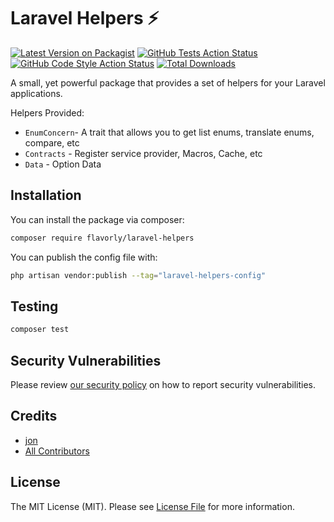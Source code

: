# Laravel Helpers ⚡

[![Latest Version on Packagist](https://img.shields.io/packagist/v/flavorly/laravel-helpers.svg?style=flat-square)](https://packagist.org/packages/flavorly/laravel-helpers)
[![GitHub Tests Action Status](https://img.shields.io/github/workflow/status/flavorly/laravel-helpers/run-tests?label=tests)](https://github.com/flavorly/laravel-helpers/actions?query=workflow%3Arun-tests+branch%3Amain)
[![GitHub Code Style Action Status](https://img.shields.io/github/workflow/status/flavorly/laravel-helpers/Check%20&%20fix%20styling?label=code%20style)](https://github.com/flavorly/laravel-helpers/actions?query=workflow%3A"Check+%26+fix+styling"+branch%3Amain)
[![Total Downloads](https://img.shields.io/packagist/dt/flavorly/laravel-helpers.svg?style=flat-square)](https://packagist.org/packages/flavorly/laravel-helpers)


A small, yet powerful package that provides a set of helpers for your Laravel applications.

Helpers Provided:

- `EnumConcern`- A trait that allows you to get list enums, translate enums, compare, etc
- `Contracts` - Register service provider, Macros, Cache, etc
- `Data` - Option Data

## Installation

You can install the package via composer:

```bash
composer require flavorly/laravel-helpers
```

You can publish the config file with:

```bash
php artisan vendor:publish --tag="laravel-helpers-config"
```

## Testing

```bash
composer test
```

## Security Vulnerabilities

Please review [our security policy](../../security/policy) on how to report security vulnerabilities.

## Credits

- [jon](https://github.com/flavorly)
- [All Contributors](../../contributors)

## License

The MIT License (MIT). Please see [License File](LICENSE.md) for more information.
